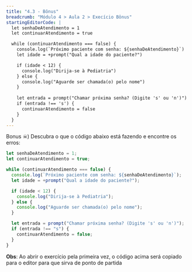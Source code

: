 ```yaml
---
title: "4.3 - Bônus"
breadcrumb: "Módulo 4 > Aula 2 > Execício Bônus"
startingEditorCode: |
  let senhaDeAtendimento = 1
  let continuarAtendimento = true

  while (continuarAtendimento === false) {
    console.log(`Próximo paciente com senha: ${senhaDeAtendimento}`)
    let idade = +prompt("Qual a idade do paciente?")

    if (idade < 12) {
      console.log("Dirija-se à Pediatria")
    } else {
      console.log("Aguarde ser chamada(o) pelo nome")
    }
    
    let entrada = prompt("Chamar próxima senha? (Digite 's' ou 'n')")
    if (entrada !== 's') {
      continuarAtendimento = false
    }
  }
---
```


Bonus ☠) Descubra o que o código abaixo está fazendo e encontre os erros:

```js
let senhaDeAtendimento = 1;
let continuarAtendimento = true;

while (continuarAtendimento === false) {
  console.log(`Próximo paciente com senha: ${senhaDeAtendimento}`);
  let idade = +prompt("Qual a idade do paciente?");

  if (idade < 12) {
    console.log("Dirija-se à Pediatria");
  } else {
    console.log("Aguarde ser chamada(o) pelo nome");
  }

  let entrada = prompt("Chamar próxima senha? (Digite 's' ou 'n')");
  if (entrada !== "s") {
    continuarAtendimento = false;
  }
}
```

**Obs**: Ao abrir o exercício pela primeira vez, o código acima será copiado para o editor para que sirva de ponto de partida
